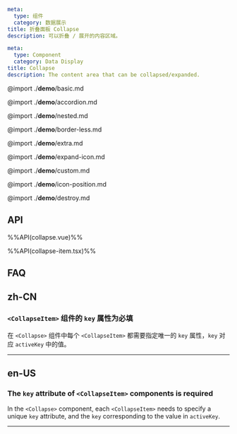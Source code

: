 ```yaml zh-CN
meta:
  type: 组件
  category: 数据展示
title: 折叠面板 Collapse
description: 可以折叠 / 展开的内容区域。
```

```yaml en-US
meta:
  type: Component
  category: Data Display
title: Collapse
description: The content area that can be collapsed/expanded.
```

@import ./**demo**/basic.md

@import ./**demo**/accordion.md

@import ./**demo**/nested.md

@import ./**demo**/border-less.md

@import ./**demo**/extra.md

@import ./**demo**/expand-icon.md

@import ./**demo**/custom.md

@import ./**demo**/icon-position.md

@import ./**demo**/destroy.md

## API

%%API(collapse.vue)%%

%%API(collapse-item.tsx)%%

## FAQ

## zh-CN

### `<CollapseItem>` 组件的 `key` 属性为必填

在 `<Collapse>` 组件中每个 `<CollapseItem>` 都需要指定唯一的 `key` 属性，`key` 对应 `activeKey` 中的值。

---

## en-US

### The `key` attribute of `<CollapseItem>` components is required

In the `<Collapse>` component, each `<CollapseItem>` needs to specify a unique `key` attribute, and the `key` corresponding to the value in `activeKey`.

---
